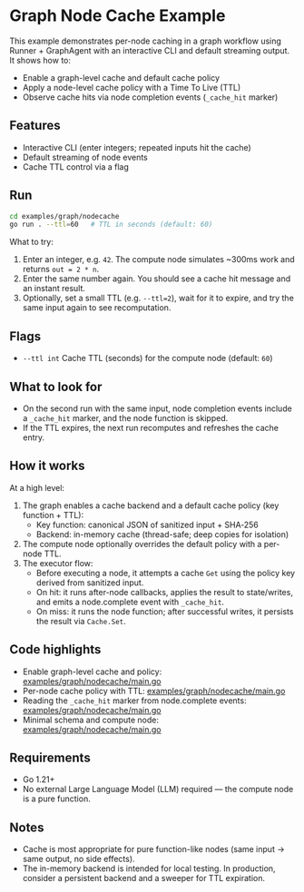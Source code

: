 # Graph Node Cache Example

This example demonstrates per-node caching in a graph workflow using Runner + GraphAgent with an interactive CLI and default streaming output. It shows how to:

- Enable a graph-level cache and default cache policy
- Apply a node-level cache policy with a Time To Live (TTL)
- Observe cache hits via node completion events (`_cache_hit` marker)

## Features

- Interactive CLI (enter integers; repeated inputs hit the cache)
- Default streaming of node events
- Cache TTL control via a flag

## Run

```bash
cd examples/graph/nodecache
go run . --ttl=60   # TTL in seconds (default: 60)
```

What to try:

1. Enter an integer, e.g. `42`. The compute node simulates ~300ms work and returns `out = 2 * n`.
2. Enter the same number again. You should see a cache hit message and an instant result.
3. Optionally, set a small TTL (e.g. `--ttl=2`), wait for it to expire, and try the same input again to see recomputation.

## Flags

- `--ttl int` Cache TTL (seconds) for the compute node (default: `60`)

## What to look for

- On the second run with the same input, node completion events include a `_cache_hit` marker, and the node function is skipped.
- If the TTL expires, the next run recomputes and refreshes the cache entry.

## How it works

At a high level:

1. The graph enables a cache backend and a default cache policy (key function + TTL):
   - Key function: canonical JSON of sanitized input + SHA‑256
   - Backend: in-memory cache (thread-safe; deep copies for isolation)
2. The compute node optionally overrides the default policy with a per-node TTL.
3. The executor flow:
   - Before executing a node, it attempts a cache `Get` using the policy key derived from sanitized input.
   - On hit: it runs after-node callbacks, applies the result to state/writes, and emits a node.complete event with `_cache_hit`.
   - On miss: it runs the node function; after successful writes, it persists the result via `Cache.Set`.

## Code highlights

- Enable graph-level cache and policy: [examples/graph/nodecache/main.go](examples/graph/nodecache/main.go)
- Per-node cache policy with TTL: [examples/graph/nodecache/main.go](examples/graph/nodecache/main.go)
- Reading the `_cache_hit` marker from node.complete events: [examples/graph/nodecache/main.go](examples/graph/nodecache/main.go)
- Minimal schema and compute node: [examples/graph/nodecache/main.go](examples/graph/nodecache/main.go)

## Requirements

- Go 1.21+
- No external Large Language Model (LLM) required — the compute node is a pure function.

## Notes

- Cache is most appropriate for pure function-like nodes (same input → same output, no side effects).
- The in-memory backend is intended for local testing. In production, consider a persistent backend and a sweeper for TTL expiration.
